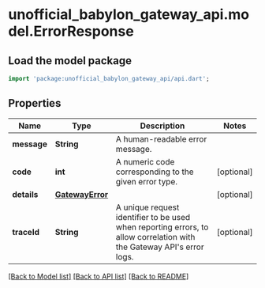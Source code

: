 # unofficial_babylon_gateway_api.model.ErrorResponse

## Load the model package
```dart
import 'package:unofficial_babylon_gateway_api/api.dart';
```

## Properties
Name | Type | Description | Notes
------------ | ------------- | ------------- | -------------
**message** | **String** | A human-readable error message. | 
**code** | **int** | A numeric code corresponding to the given error type. | [optional] 
**details** | [**GatewayError**](GatewayError.md) |  | [optional] 
**traceId** | **String** | A unique request identifier to be used when reporting errors, to allow correlation with the Gateway API's error logs. | [optional] 

[[Back to Model list]](../README.md#documentation-for-models) [[Back to API list]](../README.md#documentation-for-api-endpoints) [[Back to README]](../README.md)


